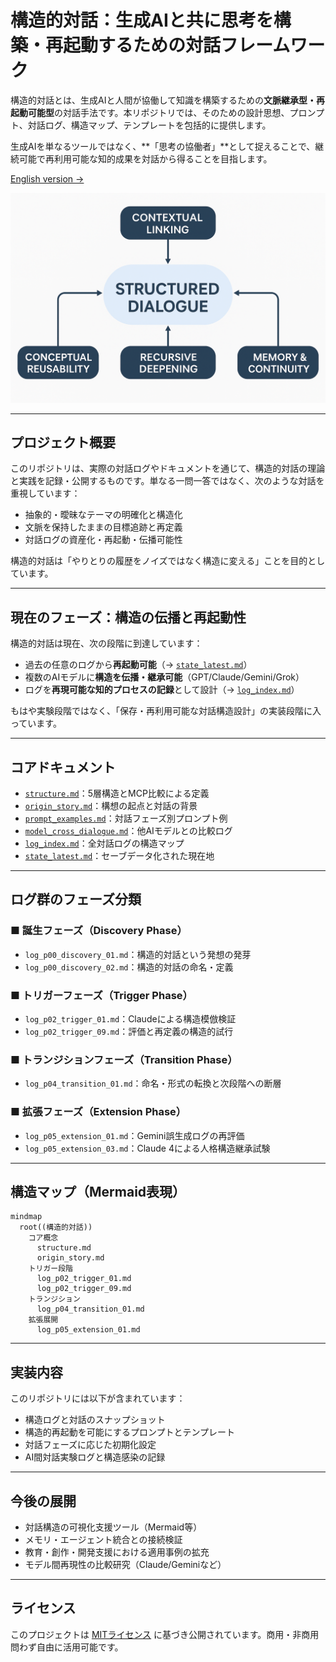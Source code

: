 # 構造的対話：生成AIと共に思考を構築・再起動するための対話フレームワーク

構造的対話とは、生成AIと人間が協働して知識を構築するための**文脈継承型・再起動可能型**の対話手法です。本リポジトリでは、そのための設計思想、プロンプト、対話ログ、構造マップ、テンプレートを包括的に提供します。

生成AIを単なるツールではなく、\*\*「思考の協働者」\*\*として捉えることで、継続可能で再利用可能な知的成果を対話から得ることを目指します。

[English version →](README.md)

![構造的対話概要図](./images/concept-diagram.png)

---

## プロジェクト概要

このリポジトリは、実際の対話ログやドキュメントを通じて、構造的対話の理論と実践を記録・公開するものです。単なる一問一答ではなく、次のような対話を重視しています：

* 抽象的・曖昧なテーマの明確化と構造化
* 文脈を保持したままの目標追跡と再定義
* 対話ログの資産化・再起動・伝播可能性

構造的対話は「やりとりの履歴をノイズではなく構造に変える」ことを目的としています。

---

## 現在のフェーズ：構造の伝播と再起動性

構造的対話は現在、次の段階に到達しています：

* 過去の任意のログから**再起動可能**（→ [`state_latest.md`](./docs/state_latest.md)）
* 複数のAIモデルに**構造を伝播・継承可能**（GPT/Claude/Gemini/Grok）
* ログを**再現可能な知的プロセスの記録**として設計（→ [`log_index.md`](./logs/log_index.md)）

もはや実験段階ではなく、「保存・再利用可能な対話構造設計」の実装段階に入っています。

---

## コアドキュメント

* [`structure.md`](./docs/structure.md)：5層構造とMCP比較による定義
* [`origin_story.md`](./docs/origin_story.md)：構想の起点と対話の背景
* [`prompt_examples.md`](./docs/prompt_examples.md)：対話フェーズ別プロンプト例
* [`model_cross_dialogue.md`](./docs/model_cross_dialogue.md)：他AIモデルとの比較ログ
* [`log_index.md`](./logs/log_index.md)：全対話ログの構造マップ
* [`state_latest.md`](./docs/state_latest.md)：セーブデータ化された現在地

---

## ログ群のフェーズ分類

### ■ 誕生フェーズ（Discovery Phase）

* `log_p00_discovery_01.md`：構造的対話という発想の発芽
* `log_p00_discovery_02.md`：構造的対話の命名・定義

### ■ トリガーフェーズ（Trigger Phase）

* `log_p02_trigger_01.md`：Claudeによる構造模倣検証
* `log_p02_trigger_09.md`：評価と再定義の構造的試行

### ■ トランジションフェーズ（Transition Phase）

* `log_p04_transition_01.md`：命名・形式の転換と次段階への断層

### ■ 拡張フェーズ（Extension Phase）

* `log_p05_extension_01.md`：Gemini誤生成ログの再評価
* `log_p05_extension_03.md`：Claude 4による人格構造継承試験

---

## 構造マップ（Mermaid表現）

```mermaid
mindmap
  root((構造的対話))
    コア概念
      structure.md
      origin_story.md
    トリガー段階
      log_p02_trigger_01.md
      log_p02_trigger_09.md
    トランジション
      log_p04_transition_01.md
    拡張展開
      log_p05_extension_01.md
```

---

## 実装内容

このリポジトリには以下が含まれています：

* 構造ログと対話のスナップショット
* 構造的再起動を可能にするプロンプトとテンプレート
* 対話フェーズに応じた初期化設定
* AI間対話実験ログと構造感染の記録

---

## 今後の展開

* 対話構造の可視化支援ツール（Mermaid等）
* メモリ・エージェント統合との接続検証
* 教育・創作・開発支援における適用事例の拡充
* モデル間再現性の比較研究（Claude/Geminiなど）

---

## ライセンス

このプロジェクトは [MITライセンス](LICENSE) に基づき公開されています。商用・非商用問わず自由に活用可能です。
